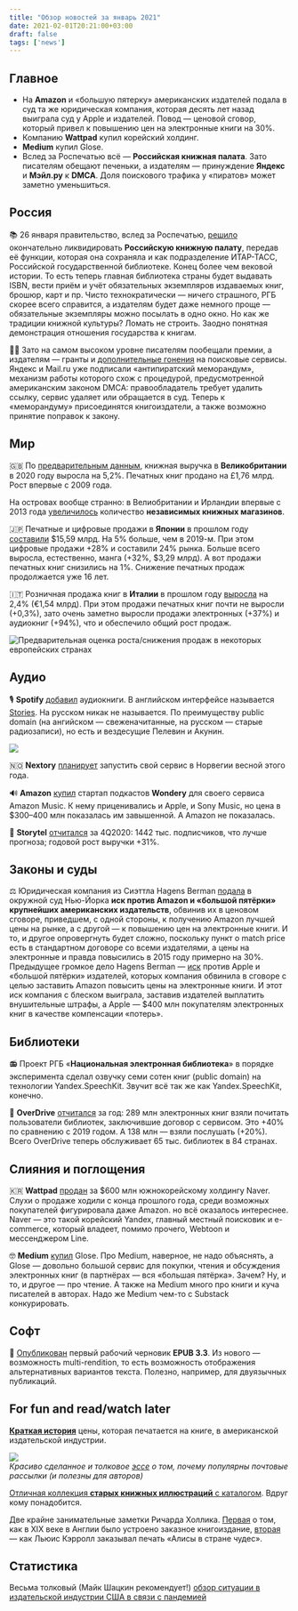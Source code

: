```yaml
---
title: "Обзор новостей за январь 2021"
date: 2021-02-01T20:21:00+03:00
draft: false
tags: ['news']
---
```


## Главное

- На **Amazon** и «большую пятерку» американских издателей подала в суд та же юридическая компания, которая десять лет назад выиграла суд у Apple и издателей. Повод — ценовой сговор, который привел к повышению цен на электронные книги на 30%.
- Компанию **Wattpad** купил корейский холдинг.
- **Medium** купил Glose.
- Вслед за Роспечатью всё — **Российская книжная палата**. Зато писателям обещают печеньки, а издателям — принуждение **Яндекс** и **Мэйл.ру** к **DMCA**. Доля поискового трафика у «пиратов» может заметно уменьшиться.

## Россия

📚 26 января правительство, вслед за Роспечатью, [решило](http://www.unkniga.ru/news/11725-funktsii-rossiyskoy-knizhnoy-palaty-budut-peredany-rgb.html) окончательно ликвидировать **Российскую книжную палату**, передав её функции, которая она сохраняла и как подразделение ИТАР-ТАСС, Российской государственной библиотеке. Конец более чем вековой истории. То есть теперь главная библиотека страны будет выдавать ISBN, вести приём и учёт обязательных экземпляров издаваемых книг, брошюр, карт и пр. Чисто технократически — ничего страшного, РГБ скорее всего справится, а издателям будет даже немного проще — обязательные экземпляры можно посылать в одно окно. Но как же традиции книжной культуры? Ломать не строить. Заодно понятная демонстрация отношения государства к книгам.

🏴‍☠️ Зато на самом высоком уровне писателям пообещали премии, а издателям — гранты и [дополнительные гонения](https://www.vedomosti.ru/media/articles/2021/01/26/855517-knigoizdateli-mogut-poluchit-svoi-antipiratskii-memorandum) на поисковые сервисы. Яндекс и Mail.ru уже подписали «антипиратский меморандум», механизм работы которого схож с процедурой, предусмотренной американским законом DMCA: правообладатель требует удалить ссылку, сервис удаляет или обращается в суд. Теперь к «меморандуму» присоединятся книгоиздатели, а также возможно принятие поправок к закону.

## Мир

🇬🇧 По [предварительным данным](https://goodereader.com/blog/bookselling/book-sales-rose-5-2-in-the-united-kingdom), книжная выручка в **Великобритании** в 2020 году выросла на 5,2%. Печатных книг продано на £1,76 млрд. Рост впервые с 2009 года.

На островах вообще странно: в Велиобритании и Ирландии впервые с 2013 года [увеличилось](https://www.theguardian.com/books/2021/jan/08/uk-and-ireland-independent-bookshops-defy-covid-19-100-closures) количество **независимых книжных магазинов**.

🇯🇵 Печатные и цифровые продажи в **Японии** в прошлом году [составили](https://goodereader.com/blog/e-book-news/japanese-book-sales-generated-15-59-billion-in-2020) $15,59 млрд. На 5% больше, чем в 2019-м. При этом цифровые продажи +28% и составили 24% рынка. Больше всего выросла, естественно, манга (+32%, $3,29 млрд). А вот продажи печатных книг снизились на 1%. Снижение печатных продаж продолжается уже 16 лет.

🇮🇹 Розничная продажа книг в **Италии** в прошлом году [выросла](https://publishingperspectives.com/2021/01/italy-trade-publishing-sales-grow-2-4-percent-in-2020-covid19/) на 2,4% (€1,54 млрд). При этом продажи печатных книг почти не выросли (+0,3%), зато очень заметно выросли продажи электронных (+37%) и аудиокниг (+94%), что и обеспечило общий рост продаж.

![Предварительная оценка роста/снижения продаж в некоторых европейских странах](https://dl.dropboxusercontent.com/s/skqhvg96lhjk6fb/2021-eu.png?dl=0)



## Аудио

🎙 **Spotify** [добавил](https://goodereader.com/blog/audiobooks/spotify-now-has-audiobooks-on-their-platform) аудиокниги. В английском интерфейсе называется [Stories](https://open.spotify.com/genre/stories_v2_podcast-page). На русском никак не называется. По преимуществу public domain (на ангийском — свеженачитанные, на русском — старые радиозаписи), но есть и вездесущие Пелевин и Акунин.

![](https://dl.dropboxusercontent.com/s/bzr8iyvqcrey7gb/2021-spotify.png?dl=0)

🇳🇴 **Nextory** [планирует](https://thenewpublishingstandard.com/2021/01/17/swedens-nextory-confirms-norway-launch-for-april-may/) запустить свой сервис в Норвегии весной этого года.

🔊 **Amazon** [купил](https://goodereader.com/blog/technology/amazon-set-to-become-a-serious-player-in-podcast-space-after-wondery-acquisition) стартап подкастов **Wondery** для своего сервиса Amazon Music. К нему приценивались и Apple, и Sony Music, но цена в $300–400 млн показалась им завышенной. А Amazon не показалась.

🎤 **Storytel** [отчитался](https://investors.storytel.com/en/storytel-exceeds-the-forecast-for-q4-2020/) за 4Q2020: 1442 тыс. подписчиков, что лучше прогноза; годовой рост выручки +31%.

## Законы и суды

⚖️ Юридическая компания из Сиэттла Hagens Berman [подала](https://www.theguardian.com/books/2021/jan/15/amazoncom-and-big-five-publishers-accused-of-ebook-price-fixing) в окружной суд Нью-Йорка **иск против Amazon и «большой пятёрки» крупнейших американских издательств**, обвинив их в ценовом сговоре, приведшем, с одной стороны, к получению Amazon лучшей цены на рынке, а с другой — к повышению цен на электронные книги. И то, и другое опровергнуть будет сложно, поскольку пункт о match price есть в стандартном договоре со всеми издателями, а цены на электронные и правда повысились в 2015 году примерно на 30%. Предыдущее громкое дело Hagens Berman — [иск](https://www.publishersweekly.com/pw/by-topic/digital/content-and-e-books/article/48299-adoption-of-the-agency-model-draws-class-action-lawsuit.html) против Apple и «большой пятёрки» издателей, которых компания обвинила в сговоре с целью заставить Amazon повысить цены на электронные книги. И этот иск компания с блеском выиграла, заставив издателей выплатить внушительные штрафы, а Apple — $400 млн покупателям электронных книг в качестве компенсации «потерь».

## Библиотеки

📻 Проект РГБ «**Национальная электронная библиотека**» в порядке эксперимента сделал озвучку семи сотен книг (public domain) на технологии Yandex.SpeechKit. Звучит всё так же как Yandex.SpeechKit, конечно.

📖 **OverDrive** [отчитался](https://goodereader.com/blog/digital-library-news/289-million-ebooks-were-borrowed-from-the-public-library-in-2020) за год: 289 млн электронных книг взяли почитать пользователи библиотек, заключившие договор с сервисом. Это +40% по сравнению с 2019 годом. А 138 млн — взяли послушать (+20%). Всего OverDrive теперь обслуживает 65 тыс. библиотек в 84 странах.

## Слияния и поглощения

🇰🇷 **Wattpad** [продан](https://www.prnewswire.com/news-releases/webtoon-parent-naver-announces-approval-of-agreement-to-acquire-wattpad-301211308.html) за $600 млн южнокорейскому холдингу Naver. Слухи о продаже ходили с конца прошлого года, среди возможных покупателей фигурировала даже Amazon. но всё оказалось интереснее. Naver — это такой корейский Yandex, главный местный поисковик и e-commerce, который владеет, помимо прочего, Webtoon и мессенджером Line.

🤓 **Medium** [купил](https://edition.cnn.com/2021/01/14/media/medium-acquires-glose/) Glose. Про Medium, наверное, не надо объяснять, а Glose — довольно большой сервис для покупки, чтения и обсуждения электронных книг (в партнёрах — вся «большая пятёрка». Зачем? Ну, и то, и другое — про чтение. А также на Medium много про книги и куча писателей в авторах. Надо же Medium чем-то с Substack конкурировать.

## Софт

🤖 [Опубликован](https://www.w3.org/blog/news/archives/8859) первый рабочий черновик **EPUB 3.3**. Из нового — возможность multi-rendition, то есть возможность отображения альтернативных вариантов текста. Полезно, например, для двуязычных публикаций.

## For fun and read/watch later

[**Краткая история**](https://www.marketplace.org/2021/01/21/why-do-books-have-prices-printed-on-them/) цены, которая печатается на книге, в американской издательской индустрии.

![](https://dl.dropboxusercontent.com/s/2v195n244jbdrp4/2021-newsletter.png?dl=0)\
*Красиво сделанное и толковое [эссе](https://www.robinrendle.com/essays/newsletters) о том, почему популярны почтовые рассылки (и полезны для авторов)*

[Отличная коллекция **старых книжных иллюстраций** с каталогом](https://www.oldbookillustrations.com/). Вдруг кому понадобится.

Две крайне занимательные заметки Ричарда Холлика. [Первая](https://rhollick.wordpress.com/2021/01/11/commission-publishing/) о том, как в XIX веке в Англии было устроено заказное книгоиздание, [вторая](https://rhollick.wordpress.com/2021/01/12/wonderland-contract/) — как Льюис Кэрролл заказывал печать «Алисы в стране чудес».

## Статистика

Весьма толковый (Майк Шацкин рекомендует!) [обзор ситуации в издательской индустрии США в связи с пандемией](https://www.dropbox.com/s/jn03qewwekkvwpa/2020-COVID-19_and_Book_Publishing-FINAL.pdf?dl=0)